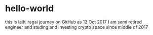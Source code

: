 # hello-world
this is laihi ragai journey on GitHub as 12 Oct 2017
I am semi retired engineer and studing and investing crypto space since middle of 2017
